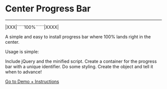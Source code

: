 # Center Progress Bar
__________________________  
|XXX|`````100%``````|XXXX|  


A simple and easy to install progress bar where 100% lands right in the center.

Usage is simple:

Include jQuery and the minified script.  Create a container for the progress bar with a unique identifier.  Do some styling.  Create the object and tell it when to advance!

[Go to Demo + Instructions](https://danorlovsky.github.io/Center-Progress-Bar/)